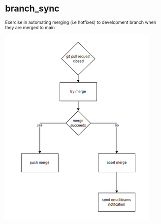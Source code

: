 # branch_sync
Exercise in automating merging (i.e hotfixes) to development branch when they are merged to main

![Flowchart](flowchart.png)
